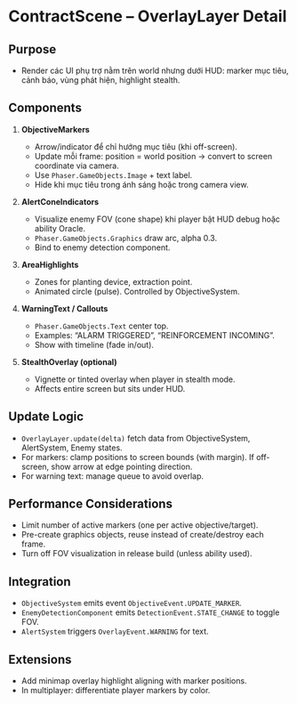 # ContractScene – OverlayLayer Detail

## Purpose
- Render các UI phụ trợ nằm trên world nhưng dưới HUD: marker mục tiêu, cảnh báo, vùng phát hiện, highlight stealth.

## Components
1. **ObjectiveMarkers**
   - Arrow/indicator để chỉ hướng mục tiêu (khi off-screen).
   - Update mỗi frame: position = world position → convert to screen coordinate via camera.
   - Use `Phaser.GameObjects.Image` + text label.
   - Hide khi mục tiêu trong ánh sáng hoặc trong camera view.

2. **AlertConeIndicators**
   - Visualize enemy FOV (cone shape) khi player bật HUD debug hoặc ability Oracle.
   - `Phaser.GameObjects.Graphics` draw arc, alpha 0.3.
   - Bind to enemy detection component.

3. **AreaHighlights**
   - Zones for planting device, extraction point.
   - Animated circle (pulse). Controlled by ObjectiveSystem.

4. **WarningText / Callouts**
   - `Phaser.GameObjects.Text` center top.
   - Examples: “ALARM TRIGGERED”, “REINFORCEMENT INCOMING”.
   - Show with timeline (fade in/out).

5. **StealthOverlay (optional)**
   - Vignette or tinted overlay when player in stealth mode.
   - Affects entire screen but sits under HUD.

## Update Logic
- `OverlayLayer.update(delta)` fetch data from ObjectiveSystem, AlertSystem, Enemy states.
- For markers: clamp positions to screen bounds (with margin). If off-screen, show arrow at edge pointing direction.
- For warning text: manage queue to avoid overlap.

## Performance Considerations
- Limit number of active markers (one per active objective/target).
- Pre-create graphics objects, reuse instead of create/destroy each frame.
- Turn off FOV visualization in release build (unless ability used).

## Integration
- `ObjectiveSystem` emits event `ObjectiveEvent.UPDATE_MARKER`.
- `EnemyDetectionComponent` emits `DetectionEvent.STATE_CHANGE` to toggle FOV.
- `AlertSystem` triggers `OverlayEvent.WARNING` for text.

## Extensions
- Add minimap overlay highlight aligning with marker positions.
- In multiplayer: differentiate player markers by color.
